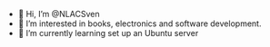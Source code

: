 - 👋 Hi, I’m @NLACSven
- 👀 I’m interested in books, electronics and software development.
- 🌱 I’m currently learning set up an Ubuntu server

<!---
NLACSven/NLACSven is a ✨ special ✨ repository because its `README.md` (this file) appears on your GitHub profile.
You can click the Preview link to take a look at your changes.
--->
